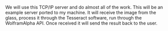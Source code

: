 
We will use this TCP/IP server and do almost all of the work.  This will be an example server ported to my machine. It will receive the image from the glass, process it through the Tesseract software, run through the WolframAlpha API. Once received it will send the result back to the user. 
